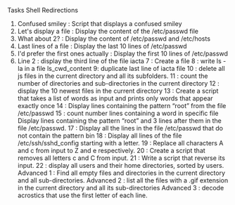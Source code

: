 Tasks Shell Redirections
1. Confused smiley : Script that displays a confused smiley
2. Let's display a file : Display the content of the /etc/passwd file
3. What about 2? : Display the content of /etc/passwd and /etc/hosts
4. Last lines of a file : Display the last 10 lines of /etc/passwd
5. I'd prefer the first ones actually : Display the first 10 lines of /etc/passwd
6. Line 2 : display the third line of the file iacta
7 : Create a file
8 : write ls -la in a file ls_cwd_content
9: duplicate last line of iacta file
10 : delete all js files in the current directory and all its subfolders.
11 : count the number of directories and sub-directories in the current directory
12 : display the 10 newest files in the current directory
13 : Create a script that takes a list of words as input and prints only words that appear exactly once
14 : Display lines containing the pattern “root” from the file /etc/passwd
15 : count number lines containing a word in specific file
Display lines containing the pattern “root” and 3 lines after them in the file /etc/passwd.
17 : Display all the lines in the file /etc/passwd that do not contain the pattern bin
18 : Display all lines of the file /etc/ssh/sshd_config starting with a letter.
19 : Replace all characters A and c from input to Z and e respectively.
20 : Create a script that removes all letters c and C from input.
21 : Write a script that reverse its input.
22 : display all users and their home directories, sorted by users.
Advanced 1 : Find all empty files and directories in the current directory and all sub-directories.
Advanced 2 : list all the files with a .gif extension in the current directory and all its sub-directories
Advanced 3 : decode acrostics that use the first letter of each line.
